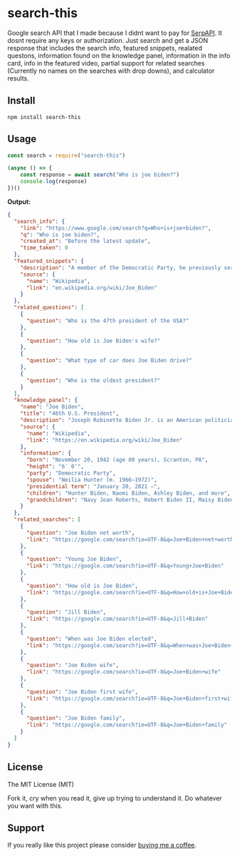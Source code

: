 # search-this

Google search API that I made because I didnt want to pay for [SerpAPI](https://serpapi.com/). It dosnt require any keys or authorization. Just search and get a JSON response that includes the search info, featured snippets, realated questons, information found on the knowledge panel, information in the info card, info in the featured video, partial support for related searches (Currently no names on the searches with drop downs), and calculator results.

## Install
```
npm install search-this
```

## Usage
```js
const search = require("search-this")

(async () => {
    const response = await search("Who is joe biden?")
    console.log(response)
})()
```
**Output:**
```json
{
  "search_info": {
    "link": "https://www.google.com/search?q=Who+is+joe+biden?",
    "q": "Who is joe biden?",
    "created_at": "Before the latest update",
    "time_taken": 0
  },
  "featured_snippets": {
    "description": "A member of the Democratic Party, he previously served as the 47th vice president from 2009 to 2017 under President Barack Obama, and represented Delaware in the United States Senate from 1973 to 2009. Joseph Robinette Biden Jr. Scranton, Pennsylvania, U.S.",
    "source": {
      "name": "Wikipedia",
      "link": "en.wikipedia.org/wiki/Joe_Biden"
    }
  },
  "related_questions": [
    {
      "question": "Who is the 47th president of the USA?"
    },
    {
      "question": "How old is Joe Biden's wife?"
    },
    {
      "question": "What type of car does Joe Biden drive?"
    },
    {
      "question": "Who is the oldest president?"
    }
  ],
  "knowledge_panel": {
    "name": "Joe Biden",
    "title": "46th U.S. President",
    "description": "Joseph Robinette Biden Jr. is an American politician who is the 46th and current president of the United States. A member of the Democratic Party, he previously served as the 47th vice president from 2009 to 2017 under President Barack Obama, and...",
    "source": {
      "name": "Wikipedia",
      "link": "https://en.wikipedia.org/wiki/Joe_Biden"
    },
    "information": {
      "born": "November 20, 1942 (age 80 years), Scranton, PA",
      "height": "6′ 0″",
      "party": "Democratic Party",
      "spouse": "Neilia Hunter (m. 1966–1972)",
      "presidential term": "January 20, 2021 –",
      "children": "Hunter Biden, Naomi Biden, Ashley Biden, and more",
      "grandchildren": "Navy Joan Roberts, Robert Biden II, Maisy Biden, and more"
    }
  },
  "related_searches": [
    {
      "question": "Joe Biden net worth",
      "link": "https://google.com/search?ie=UTF-8&q=Joe+Biden+net+worth"
    },
    {
      "question": "Young Joe Biden",
      "link": "https://google.com/search?ie=UTF-8&q=Young+Joe+Biden"
    },
    {
      "question": "How old is Joe Biden",
      "link": "https://google.com/search?ie=UTF-8&q=How+old+is+Joe+Biden"
    },
    {
      "question": "Jill Biden",
      "link": "https://google.com/search?ie=UTF-8&q=Jill+Biden"
    },
    {
      "question": "When was Joe Biden elected",
      "link": "https://google.com/search?ie=UTF-8&q=When+was+Joe+Biden+elected"
    },
    {
      "question": "Joe Biden wife",
      "link": "https://google.com/search?ie=UTF-8&q=Joe+Biden+wife"
    },
    {
      "question": "Joe Biden first wife",
      "link": "https://google.com/search?ie=UTF-8&q=Joe+Biden+first+wife"
    },
    {
      "question": "Joe Biden family",
      "link": "https://google.com/search?ie=UTF-8&q=Joe+Biden+family"
    }
  ]
}
```
## License
The MIT License (MIT)

Fork it, cry when you read it, give up trying to understand it. Do whatever you want with this.

## Support
If you really like this project please consider [buying me a coffee](https://www.buymeacoffee.com/lxttedeveloper).

